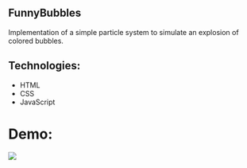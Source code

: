## FunnyBubbles

Implementation of a simple particle system to simulate an explosion of colored bubbles.

## Technologies:
* HTML
* CSS
* JavaScript

# Demo:

<img src = "demo.gif">

